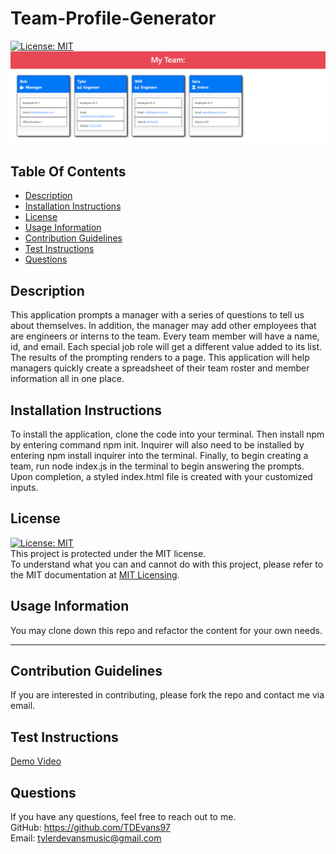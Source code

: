 # Team-Profile-Generator
  [![License: MIT](https://img.shields.io/badge/License-MIT-yellow.svg)](https://opensource.org/licenses/MIT)
  ![Screenshot](./assets/team-profile-gen-screenshot.png)
  ## Table Of Contents
  + [Description](#description)
  + [Installation Instructions](#installation-instructions)
  + [License](#license)
  + [Usage Information](#usage-information)
  + [Contribution Guidelines](#contribution-guidelines)
  + [Test Instructions](#test-instructions)
  + [Questions](#questions)
  ## Description
  This application prompts a manager with a series of questions to tell us about themselves. In addition, the manager may add other employees that are engineers or interns to the team. Every team member will have a name, id, and email. Each special job role will get a different value added to its list. The results of the prompting renders to a page. This application will help managers quickly create a spreadsheet of their team roster and member information all in one place.
  ## Installation Instructions
  To install the application, clone the code into your terminal. Then install npm by entering command npm init. Inquirer will also need to be installed by entering npm install inquirer into the terminal. Finally, to begin creating a team, run node index.js in the terminal to begin answering the prompts. Upon completion, a styled index.html file is created with your customized inputs. 
  ## License 
  [![License: MIT](https://img.shields.io/badge/License-MIT-yellow.svg)](https://opensource.org/licenses/MIT)  
  This project is protected under the MIT license.  
  To understand what you can and cannot do with this project, please refer to the MIT documentation at [MIT Licensing](https://opensource.org/licenses/MIT).
  ## Usage Information
  You may clone down this repo and refactor the content for your own needs. 

  ---

  ## Contribution Guidelines
  If you are interested in contributing, please fork the repo and contact me via email.
  ## Test Instructions
  [Demo Video](https://drive.google.com/file/d/1rUgDVBljuLvUKcDK0dys93mgZ6A7UQmT/view)
  ## Questions
  If you have any questions, feel free to reach out to me.  
  GitHub: https://github.com/TDEvans97  
  Email: tylerdevansmusic@gmail.com